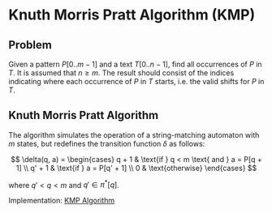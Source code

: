 # Knuth Morris Pratt Algorithm (KMP)

## Problem

Given a pattern $P[0..m-1]$ and a text $T[0..n-1]$, find all occurrences of $P$ in $T$. It is assumed that $n \geq m$. The result should consist of the indices indicating where each occurrence of $P$ in $T$ starts, i.e. the valid shifts for $P$ in $T$.

## Knuth Morris Pratt Algorithm

The algorithm simulates the operation of a string-matching automaton with $m$ states, but redefines the transition function $\delta$ as follows:

$$
\delta(q, a) = \begin{cases}
q + 1 & \text{if } q < m \text{ and } a = P[q + 1] \\
q' + 1 & \text{if } a = P[q' + 1] \\
0 & \text{otherwise}
\end{cases}
$$

where $q' < q < m$ and $q' \in \pi^*[q]$.

Implementation: [KMP Algorithm](https://github.com/pl3onasm/AADS/blob/main/algorithms/string-matching/knuth-morris-pratt/kmp.c)
